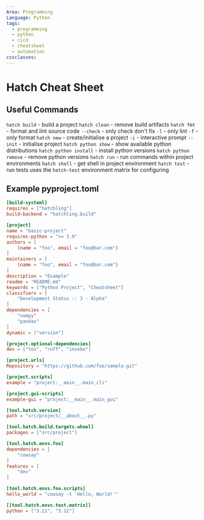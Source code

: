 ```yaml
---
Area: Programming
Language: Python
tags:
  - programming
  - python
  - cicd
  - cheatsheet
  - automation
cssclasses:
---
```

# Hatch Cheat Sheet
## Useful Commands

`hatch build` - build a project
`hatch clean` - remove build artifacts
`hatch fmt` - format and lint source code
    `--check` - only check don't fix
    `-l` - only lint
    `-f` - only format 
`hatch new` - create/initialise a project
    `-i` - interactive prompt
    `--init` - initialise project
`hatch python show` - show available python distributions
`hatch python install` - install python versions
`hatch python remove` - remove python versions
`hatch run` - run commands within project environments
`hatch shell` - get shell in project environment
`hatch test` - run tests uses the `hatch-test` environment matrix for configuring 
## Example pyproject.toml
```toml
[build-systeml]
requires = ["hatchling"]
build-backend = "hatchling.build"

[project]
name = "basic-project"
requires-python = ">= 3.9"
authors = [
    {name = "foo", email = "foo@bar.com"}    
]
maintainers = [
    {name = "foo", email = "foo@bar.com"}    
]
description = "Example"
readme = "README.md"
keywords = ["Python Project", "Cheatsheet"]
classifiers = [
    "Development Status :: 3 - Alpha"
]
dependencies = [
    "numpy"
    "pandas"
]
dynamic = ["version"]

[project.optional-dependencies]
dev = ["tox", "ruff", "invoke"]

[project.urls]
Repository = "https://github.com/foo/sample.git"

[project.scripts]
example = "project:__main__.main_cli"

[project.gui-scripts]
example-gui = "project:__main__.main_gui"

[tool.hatch.version]
path = "src/project/__about__.py"

[tool.hatch.build.targets.wheel]
packages = ["src/project"]

[tool.hatch.envs.foo]
dependencies = [
    "cowsay"
]
features = [
    "dev"
]

[tool.hatch.envs.foo.scripts]
hello_world = "cowsay -t 'Hello, World!'"

[[tool.hatch.envs.test.matrix]]
python = ["3.11", "3.12"]
```